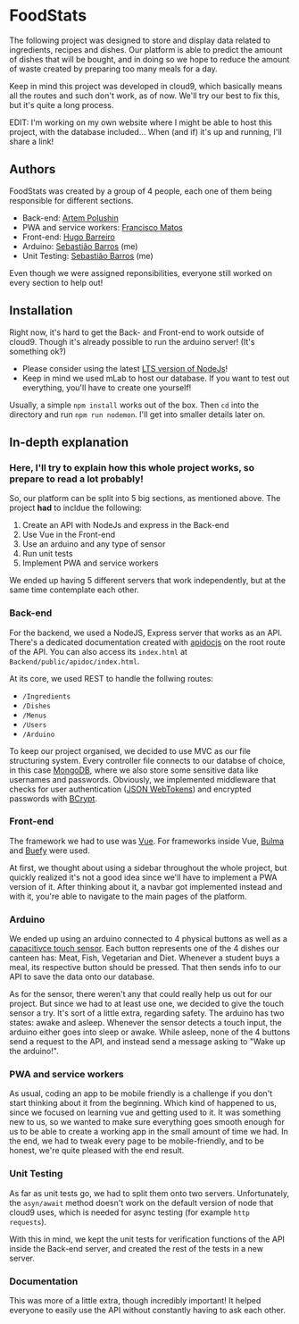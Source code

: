 # FoodStats
The following project was designed to store and display data related to ingredients, recipes and dishes. Our platform is able to predict the amount of dishes that will be bought, and in doing so we hope to reduce the amount of waste created by preparing too many meals for a day. 

Keep in mind this project was developed in cloud9, which basically means all the routes and such don't work, as of now. We'll try our best to fix this, but it's quite a long process.

EDIT: I'm working on my own website where I might be able to host this project, with the database included... When (and if) it's up and running, I'll share a link!

## Authors
FoodStats was created by a group of 4 people, each one of them being responsible for different sections.

* Back-end: [Artem Polushin](https://github.com/artwewe)
* PWA and service workers: [Francisco Matos](https://github.com/fiuzwagger)
* Front-end: [Hugo Barreiro](https://github.com/HugoBar)
* Arduino: [Sebastião Barros](https://github.com/Zebiano) (me)
* Unit Testing: [Sebastião Barros](https://github.com/Zebiano) (me)

Even though we were assigned reponsibilities, everyone still worked on every section to help out! 

## Installation
Right now, it's hard to get the Back- and Front-end to work outside of cloud9. Though it's already possible to run the arduino server! (It's something ok?)

* Please consider using the latest [LTS version of NodeJs](https://nodejs.org/en/download/)!
* Keep in mind we used mLab to host our database. If you want to test out everything, you'll have to create one yourself!

Usually, a simple `npm install` works out of the box. Then `cd` into the directory and run `npm run nodemon`. I'll get into smaller details later on. 

## In-depth explanation
### Here, I'll try to explain how this whole project works, so prepare to read a lot probably!

So, our platform can be split into 5 big sections, as mentioned above. The project **had** to incldue the following:

1. Create an API with NodeJs and express in the Back-end
2. Use Vue in the Front-end
3. Use an arduino and any type of sensor
4. Run unit tests
5. Implement PWA and service workers

We ended up having 5 different servers that work independently, but at the same time contemplate each other. 

### Back-end
For the backend, we used a NodeJS, Express server that works as an API. There's a dedicated documentation created with [apidocjs](https://www.npmjs.com/package/apidoc) on the root route of the API. You can also access its `index.html` at `Backend/public/apidoc/index.html`.

At its core, we used REST to handle the follwing routes:

* `/Ingredients`
* `/Dishes`
* `/Menus`
* `/Users`
* `/Arduino`

To keep our project organised, we decided to use MVC as our file structuring system. Every controller file connects to our databse of choice, in this case [MongoDB](https://www.mongodb.com/), where we also store some sensitive data like usernames and passwords. Obviously, we implemented middleware that checks for user authentication ([JSON WebTokens](https://www.npmjs.com/package/jsonwebtoken)) and encrypted passwords with [BCrypt](https://www.npmjs.com/package/bcrypt).

### Front-end
The framework we had to use was [Vue](https://www.npmjs.com/package/vue). For frameworks inside Vue, [Bulma](https://www.npmjs.com/package/bulma) and [Buefy](https://www.npmjs.com/package/buefy) were used.

At first, we thought about using a sidebar throughout the whole project, but quickly realized it's not a good idea since we'll have to implement a PWA version of it. After thinking about it, a navbar got implemented instead and with it, you're able to navigate to the main pages of the platform.

### Arduino
We ended up using an arduino connected to 4 physical buttons as well as a [capacitivce touch sensor](https://wiki.keyestudio.com/index.php/Ks0031_keyestudio_Capacitive_Touch_Sensor). Each button represents one of the 4 dishes our canteen has: Meat, Fish, Vegetarian and Diet. Whenever a student buys a meal, its respective button should be pressed. That then sends info to our API to save the data onto our database.

As for the sensor, there weren't any that could really help us out for our project. But since we had to at least use one, we decided to give the touch sensor a try. It's sort of a little extra, regarding safety. The arduino has two states: awake and asleep. Whenever the sensor detects a touch input, the arduino either goes into sleep or awake. While asleep, none of the 4 buttons send a request to the API, and instead send a message asking to "Wake up the arduino!".

### PWA and service workers
As usual, coding an app to be mobile friendly is a challenge if you don't start thinking about it from the beginning. Which kind of happened to us, since we focused on learning vue and getting used to it. It was something new to us, so we wanted to make sure everything goes smooth enough for us to be able to create a working app in the small amount of time we had. In the end, we had to tweak every page to be mobile-friendly, and to be honest, we're quite pleased with the end result.

### Unit Testing
As far as unit tests go, we had to split them onto two servers. Unfortunately, the `asyn/await` method doesn't work on the default version of node that cloud9 uses, which is needed for async testing (for example `http requests`).

With this in mind, we kept the unit tests for verification functions of the API inside the Back-end server, and created the rest of the tests in a new server.

### Documentation
This was more of a little extra, though incredibly important! It helped everyone to easily use the API without constantly having to ask each other. 
